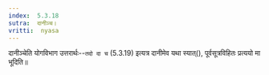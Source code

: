```yaml
---
index:  5.3.18
sutra:  दानीञ्च।
vritti:  nyasa
---
```


दानीञ्चेति योगविभाग उत्तरार्थः--`तदो दा च` (5.3.19) इत्यत्र दानीमेव यथा स्यात्(), पूर्वसूत्रविहितः प्रत्ययो मा भूदिति॥
